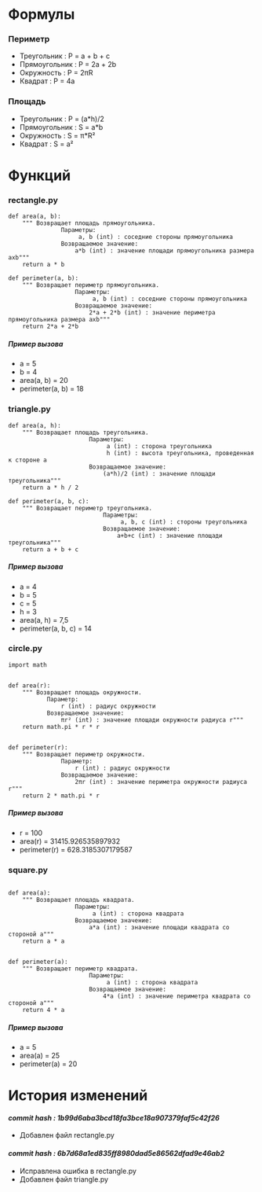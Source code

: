 # __Формулы__ #
### __Периметр__ ###
* Треугольник : P = a + b + c
* Прямоугольник : P = 2a + 2b
* Окружность : P = 2πR
* Квадрат : P = 4a
### __Площадь__ ###
* Треугольник : P = (a*h)/2
* Прямоугольник : S = a*b
* Окружность : S = π*R²
* Квадрат : S = a²

# __Функций__ #
### __rectangle.py__ ###
```
def area(a, b):
    """ Возвращает площадь прямоугольника.
               Параметры:
                    a, b (int) : соседние стороны прямоугольника
               Возвращаемое значение:
                   a*b (int) : значение площади прямоугольника размера axb"""
    return a * b 

def perimeter(a, b):
    """ Возвращает периметр прямоугольника.
                   Параметры:
                        a, b (int) : соседние стороны прямоугольника
                   Возвращаемое значение:
                       2*a + 2*b (int) : значение периметра прямоугольника размера axb"""
    return 2*a + 2*b 
```
##### _Пример вызова_ #####
+ a = 5
+ b = 4
+ area(a, b) = 20
+ perimeter(a, b) = 18

### __triangle.py__ ###
```
def area(a, h):
    """ Возвращает площадь треугольника.
                       Параметры:
                            a (int) : сторона треугольника
                            h (int) : высота треугольника, проведенная к стороне a
                       Возвращаемое значение:
                           (a*h)/2 (int) : значение площади треугольника"""
    return a * h / 2 

def perimeter(a, b, c):
    """ Возвращает периметр треугольника.
                           Параметры:
                                a, b, c (int) : стороны треугольника
                           Возвращаемое значение:
                               a+b+c (int) : значение площади треугольника"""
    return a + b + c 

```
##### _Пример вызова_ #####
+ a = 4
+ b = 5
+ c = 5
+ h = 3
+ area(a, h) = 7,5
+ perimeter(a, b, c) = 14
### __circle.py__ ###
```
import math


def area(r):
    """ Возвращает площадь окружности.
           Параметр:
               r (int) : радиус окружности
           Возвращаемое значение:
               πr² (int) : значение площади окружности радиуса r"""
    return math.pi * r * r


def perimeter(r):
    """ Возвращает периметр окружности.
               Параметр:
                   r (int) : радиус окружности
               Возвращаемое значение:
                   2πr (int) : значение периметра окружности радиуса r"""
    return 2 * math.pi * r
```
##### _Пример вызова_ #####
+ r = 100
+ area(r) = 31415.926535897932
+ perimeter(r) = 628.3185307179587
### __square.py__ ###
```

def area(a):
    """ Возвращает площадь квадрата.
                   Параметры:
                        a (int) : сторона квадрата
                   Возвращаемое значение:
                       a*a (int) : значение площади квадрата со стороной a"""
    return a * a


def perimeter(a):
    """ Возвращает периметр квадрата.
                       Параметры:
                            a (int) : сторона квадрата
                       Возвращаемое значение:
                           4*a (int) : значение периметра квадрата со стороной a"""
    return 4 * a

```
##### _Пример вызова_ #####
+ a = 5
+ area(a) = 25
+ perimeter(a) = 20

# __История изменений__ #

#### _commit hash : 1b99d6aba3bcd18fa3bce18a907379faf5c42f26_ ####
+ Добавлен файл rectangle.py
#### _commit hash : 6b7d68a1ed835ff8980dad5e86562dfad9e46ab2_ ####
+ Исправлена ошибка в rectangle.py
+ Добавлен файл triangle.py
